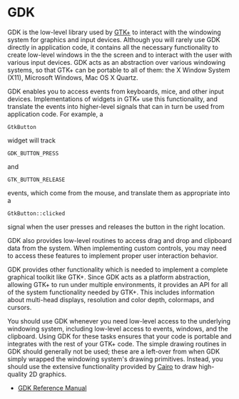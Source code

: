 # GDK

GDK is the low-level library used by [GTK+]() to interact with the
windowing system for graphics and input devices. Although you will
rarely use GDK directly in application code, it contains all the
necessary functionality to create low-level windows in the the screen
and to interact with the user with various input devices. GDK acts as an
abstraction over various windowing systems, so that GTK+ can be portable
to all of them: the X Window System (X11), Microsoft Windows, Mac OS X
Quartz.

GDK enables you to access events from keyboards, mice, and other input
devices. Implementations of widgets in GTK+ use this functionality, and
translate the events into higher-level signals that can in turn be used
from application code. For example, a

    GtkButton

widget will track

    GDK_BUTTON_PRESS

and

    GTK_BUTTON_RELEASE

events, which come from the mouse, and translate them as appropriate
into a

    GtkButton::clicked

signal when the user presses and releases the button in the right
location.

GDK also provides low-level routines to access drag and drop and
clipboard data from the system. When implementing custom controls, you
may need to access these features to implement proper user interaction
behavior.

GDK provides other functionality which is needed to implement a complete
graphical toolkit like GTK+. Since GDK acts as a platform abstraction,
allowing GTK+ to run under multiple environments, it provides an API for
all of the system functionality needed by GTK+. This includes
information about multi-head displays, resolution and color depth,
colormaps, and cursors.

You should use GDK whenever you need low-level access to the underlying
windowing system, including low-level access to events, windows, and the
clipboard. Using GDK for these tasks ensures that your code is portable
and integrates with the rest of your GTK+ code. The simple drawing
routines in GDK should generally not be used; these are a left-over from
when GDK simply wrapped the windowing system's drawing primitives.
Instead, you should use the extensive functionality provided by
[Cairo]() to draw high-quality 2D graphics.

  - [GDK Reference Manual](https://developer.gnome.org/gdk3/stable/)
